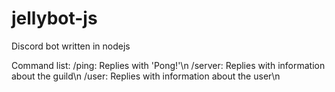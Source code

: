 # jellybot-js
Discord bot written in nodejs

Command list:
  /ping:    Replies with 'Pong!'\n
  /server:  Replies with information about the guild\n
  /user:    Replies with information about the user\n
